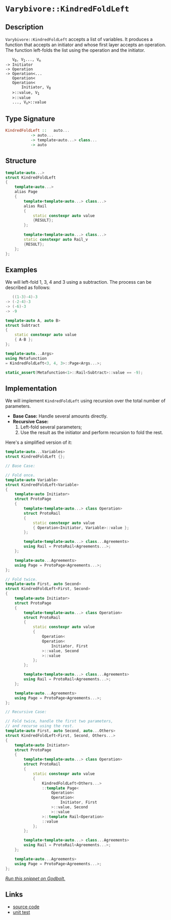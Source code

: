 <!-- Copyright 2024 Feng Mofan
SPDX-License-Identifier: Apache-2.0 -->

# `Varybivore::KindredFoldLeft`

## Description

`Varybivore::KindredFoldLeft` accepts a list of variables.
It produces a function that accepts an initiator and whose first layer accepts an operation.
The function left-folds the list using the operation and the initiator.

<pre><code>   V<sub>0</sub>, V<sub>1</sub>..., V<sub>n</sub>
-> Initiator
-> Operation
-> Operation&lt;...
   Operation&lt;
   Operation&lt;
       Initiator, V<sub>0</sub>
   &gt;::value, V<sub>1</sub>
   &gt;::value
   ..., V<sub>n</sub>&gt;::value</code></pre>

## Type Signature

```Haskell
KindredFoldLeft ::   auto...
           -> auto...
           -> template<auto...> class...
           -> auto
```

## Structure

```C++
template<auto...>
struct KindredFoldLeft
{
    template<auto...>
    alias Page
    {
        template<template<auto...> class...>
        alias Rail
        {
            static constexpr auto value
            {RESULT};
        };
        
        template<template<auto...> class...>
        static constexpr auto Rail_v
        {RESULT};
    };
};
```

## Examples

We will left-fold 1, 3, 4 and 3 using a subtraction.
The process can be described as follows:

```C++
   ((1-3)-4)-3
-> (-2-4)-3
-> (-6)-3
-> -9
```

```C++
template<auto A, auto B>
struct Subtract
{
    static constexpr auto value
    { A-B };
};

template<auto...Args>
using Metafunction 
= KindredFoldLeft<3, 4, 3>::Page<Args...>;

static_assert(Metafunction<1>::Rail<Subtract>::value == -9);
```

## Implementation

We will implement `KindredFoldLeft` using recursion over the total number of parameters.

- **Base Case:** Handle several amounts directly.
- **Recursive Case:**
  1. Left-fold several parameters;
  2. Use the result as the initiator and perform recursion to fold the rest.

Here's a simplified version of it:

```C++
template<auto...Variables>
struct KindredFoldLeft {};

// Base Case:

// Fold once.
template<auto Variable>
struct KindredFoldLeft<Variable>
{
    template<auto Initiator>
    struct ProtoPage
    {
        template<template<auto...> class Operation>
        struct ProtoRail
        {
            static constexpr auto value
            { Operation<Initiator, Variable>::value };
        };

        template<template<auto...> class...Agreements>
        using Rail = ProtoRail<Agreements...>;
    };

    template<auto...Agreements>
    using Page = ProtoPage<Agreements...>;
};

// Fold twice.
template<auto First, auto Second>
struct KindredFoldLeft<First, Second>
{
    template<auto Initiator>
    struct ProtoPage
    {
        template<template<auto...> class Operation>
        struct ProtoRail
        {
            static constexpr auto value 
            { 
                Operation<
                Operation<
                    Initiator, First
                >::value, Second
                >::value
            };
        };

        template<template<auto...> class...Agreements>
        using Rail = ProtoRail<Agreements...>;
    };

    template<auto...Agreements>
    using Page = ProtoPage<Agreements...>;
};

// Recursive Case:

// Fold twice, handle the first two parameters,
// and recurse using the rest.
template<auto First, auto Second, auto...Others>
struct KindredFoldLeft<First, Second, Others...>
{
    template<auto Initiator>
    struct ProtoPage
    {
        template<template<auto...> class Operation>
        struct ProtoRail
        {
            static constexpr auto value
            {
                KindredFoldLeft<Others...>
                ::template Page<
                    Operation<
                    Operation<
                        Initiator, First
                    >::value, Second
                    >::value
                >::template Rail<Operation>
                ::value
            };
        };

        template<template<auto...> class...Agreements>
        using Rail = ProtoRail<Agreements...>;
    };

    template<auto...Agreements>
    using Page = ProtoPage<Agreements...>;
};
```

[*Run this snippet on Godbolt.*](https://godbolt.org/#z:OYLghAFBqd5QCxAYwPYBMCmBRdBLAF1QCcAaPECAMzwBtMA7AQwFtMQByARg9KtQYEAysib0QXACx8BBAKoBnTAAUAHpwAMvAFYTStJg1DIApACYAQuYukl9ZATwDKjdAGFUtAK4sGIAGxcpK4AMngMmAByPgBGmMQSGgAcpAAOqAqETgwe3r4BQemZjgJhEdEscQlcybaY9iUMQgRMxAS5Pn6BdQ3Zza0EZVGx8YkpCi1tHfndEwNDFVVjAJS2qF7EyOwcBJgsqQa7JgDMbkxeRAB01wBqrXhMMfQKJ9gmGgCCE8ReDgDUAGlwuhiJh0AAxTzoEKYKgEP4mADsVkRABETlZPu8PgB6HF/CxMJR/M5KEDY7F4v6Q2joP4CLaXbG7faHTAnM4XVB/O7EB5PdnHN6fb6/eFAhggsE06Gwggc3n8%2BivCnI7F/DV/FkHJhHU7nIh/ACSDCyupIKs%2Bmr%2Bov%2BymIqCIyiYwHZVs1SMxH2t1u1bI5ft1gs5V2urz%2ByAMCgUfwA8ql4rrspbvT6Nbb4fbHagAEpMOjqtMItXuouauaOZARgQTTCqVLEP4G7kANzEXjdqbLGs9cYTxCTAg5JrNRDIPPuj2VQpAIDb3kwxfRxy9ZaRy69hbTgb1bh3web1yZQojUYUR4%2BwFBe0YBBeQq3Pq8mSMfzzdARx1RfyzRHftA5S9rzYQRzzDB8V0fdcMQpUstT2HVd0Pa4gMwG9QJTa1n3CYAfxdRcTm/X9UGdV1AKvNCQLvI8VUgrE0RgrFPipGUtQAdzwRlmQQ/19S5ak8GICZSCbfihEwNBJRTDNAWBUEIShGE4Q5cFBOEv5xMk9AU09R99w5ZtjVNRxzWITDywIH47QdJ18Kgksux9fTTmckNUBok9IyJGN40TRpzLTGTiP/R9rV0uCywrTjqwYWt60bQz5w7BEIqLXtQu7DVfIHfzTgyzLssHBgOXyzLNRHEyxxE1ShPlVLMteWckswETNIEbT6u7Rq53bTsyqXRjHLChi6I%2BUrXNc5Dj2wU9vIvCj0LvAKnxfXD/0/IibNzfMANOVDFrA6bBuGjdYMcyauXm4Db3vYVHOw19SIIr8fy2p7yOu0CPLeUboN%2B5j8RzCSNkyFtF1JdgzpYqF2M4lq/gQQx0HoLUEEXGhavY7lUlaVhMF2ITSEpfEkb%2BUFkBBxcHtwgg0bJzAJiZT4LsNGr1MMtrJREqbY1p%2BJbuxGSJSlBTaSU%2BVTjZghWok9qRN5tGhO%2B1VV01FnuQqh4x2WoK3rsuDwqGtWeKDAMTaQy7wJmrzoz7PzkwfTrdezELOsN/qoqrSS4obUTDWa0rhtV/qNWF%2BSZXFjkFf55XOrLWd9zwsi8rjsrCtytxA7T/sipK1OQ6M0cSGqtS6qNgvuuamWtKzhqZx6hda59brE5C0504du6C41Jreqbv7g%2BbkbN06ibzYPS3ptm6Mrsom7lqw1a3x2jbXpdnaPrnr6reOj1h7O31x4Myf9qogW4OppPns27N3r2haz%2BV3796Y3EACoP8/r/v5xSkv7%2BAAKgzO8fwv6/2Yt/SBYCzrmGOOESMXgsCfjcJJLYqQlqOzGszI%2BfFDQfG5vxKwmCZJCC8DESyTAHAq0fJ7GKPsEr8QDgbZEfwPgAFoLADWfqdV%2B6sLzEGAOfD4l8ACy%2BMmBUC8AwBw2QUpjRemHaUik5QcmOCJaQfxjjdTvm4D4AjDq0RHl8FolYAD63l4gEAgGIlokjpEZy4N1NubhSHkIHFQ%2BuzUNqET%2BGwgAnMsDEHBVi0E4AAVl4H4DgWhSCoE4JnSw1gbTrE2ARMwxweCkAIJoYJqwADWIAwmSEuBoSQXBETHA0GEjQZh/D%2BDMEkFIoSOCSF4CwRIGhSBRJiXEjgvAFAgE6dk6JwTSBwFgDARAIB1gEFSBccglA0D7DoPESIeNOCqCSP4Nh/hJB/GAMgKsUhLhmF4GCQgJA8DoD0PwQQIgxDsCkDIQQigVDqBGaQXQQQ2IDlSJwHgITwmRJybEzgsYLhzPhKgKgfxNnbN2fsw5fxjlmD%2BBADwyz6CNlgVwZYvBhlaFWBAJASzUgrLIBQCApLyUgGAFIMwfA6AEwGRAGIIKYjhFaAAT3%2BbwDlzBiBctjDEbQElhmZKWVRWMDBaA8o%2BVgGIXhgBnFoLQAZ3BeBYBYIYYA4h5WCTFXgMG6qYl1mBrsXl5BBD1BBbQPAMQByCo8FgEFlk8DtI1aQMGxAYgZEwKiPYOq7VGByasKgBhBE3DwJgNivkomZNucIUQ4gnmJteWoEFXz9A6pQNYaw%2Bh7UDMgKsVA6DsjqrYRMbSX5TCJMsGYHp3q%2BRYCLRAVYdhDXOAgK4aYfggihHCMMSooxCgZCyAIXtegijjoYAsEY1QeidqaJMdonhOh6A7TIgQ/Q2hzuHQuuYUw135CCIewYg7FgjvbSkrYEhAUcAiV0kFvTYVbJ2Xsg5RzimoogLgC52L0m4vxaG1YaMmBYASG20gBTJDHEuH444iJJClLMJIfwGgqn%2BD8foTgrTSDtIyZcQI/gkh%2BKSFwfwRSuBhIQ/4J9Hzen9MGVk0NYzJnEumRC%2BZlLqVYrWWwTgrQWAtkRGwpgs1XxcD8ZcLgJSzn4DHFcm5sh7kpukGmpQGaPm6AZT8pgfyNX3sfd03gvTwWzIuPSGFQmRNiYk7hKTMmSlooxWSrFCJ0lmDxSxkZRKSWoExfEBZVKAtudGDZ0TXkjBSZqIy2gzLKBso%2Bfy7llqUuCuFaKhwlrJW3mlbKkFCqlUqrVZarVQbtgxPwOTRwxqQVmophaz14RdjNJiXah13LnWVfxXyD1mTvW%2BqUAG7VRhg2gF83wCNCgo0xrjZaxNqnHnqdkOm95MSdPZpDbWqwlgC0xFbSWstNZOCVoINW1EO3rANtM02q5DN4DtvqEulwkpJ39slHupYo7ijZHe2kMdjQvsjsXVu5dAx/ubsaDu895R50bpXZDldwPqjXo2Le3FOGH3AoY5wJsxBhOifE1Fhz0nZMaDRX%2BscHmMneYJbk0gYGIOUHvXhgj0nSmIho4iCpkhUO7KCCZ0FfTbDMfp0S9jSAZmQuC7x1Z6yOBCYRSwBQLYqwtkc2yCY8n/1KaCIt5Ny3nnyE0%2BtnQIA1F6YMwCrHxnn1gq41C6zBPleq/V5roMEwXOhfJTT44dPWMcblxSxZPusVzmQKkVIpiNd%2BNMVrgg5iXfqaZfzRL7LOWCrS5noVIqxU5YC1KmVcqquYEVcqsQpXPXlbGz10g1XDV1Y%2BQ1i42xMktZtR8jrjquXdddX1y1g2/UjaDThVj4aXQzejbGhM8beAG4eRIFbLzTeZot1t4wea9sdcO7E47sVOA4irbmutFgbuxLuy2x7oPGivfcMevtwRPsXvhz9md/3p1A5f/ujdz2wcw8hz/2h2R2/2%2B1sERwfwR3mFAKvTWHR0eSMxxx6TxyVz2RVzVz%2BFj0uAT0pwUxIBpyAx80JVA0wHA1GCg2aTZxADMGk2OGODCWqTKQwzoMRBI3o2QJFwGSGRA2gxAEkDCXgzCSSFqT8UkD8QqUQy4DUWaWOCQNM04GA183vVOXYPkJF3F1WG9UyGcEkCAA)

## Links

- [source code](../../../../conceptrodon/varybivore/kindred_fold_left.hpp)
- [unit test](../../../../tests/unit/metafunctions/varybivore/kindred_fold_left.test.hpp)
